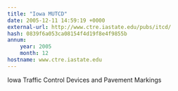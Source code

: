 ```yaml
---
title: "Iowa MUTCD"
date: 2005-12-11 14:59:19 +0000
external-url: http://www.ctre.iastate.edu/pubs/itcd/
hash: 0839f6a053ca08154f4d19f8e4f9855b
annum:
    year: 2005
    month: 12
hostname: www.ctre.iastate.edu
---
```


Iowa Traffic Control Devices and Pavement Markings
